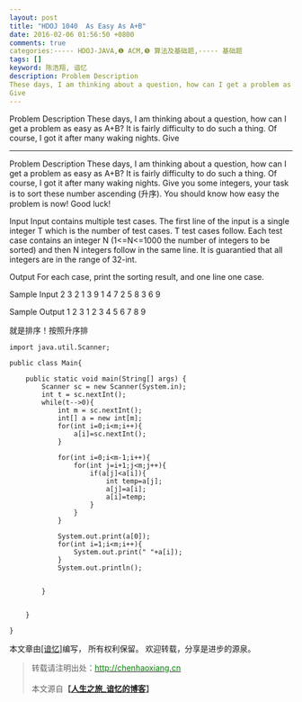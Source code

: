 ```yaml
---
layout: post
title: "HDOJ 1040  As Easy As A+B"
date: 2016-02-06 01:56:50 +0800
comments: true
categories:----- HDOJ-JAVA,❶ ACM,❺ 算法及基础题,----- 基础题
tags: []
keyword: 陈浩翔, 谙忆
description: Problem Description 
These days, I am thinking about a question, how can I get a problem as easy as A+B? It is fairly difficulty to do such a thing. Of course, I got it after many waking nights. 
Give 
---
```



Problem Description 
These days, I am thinking about a question, how can I get a problem as easy as A+B? It is fairly difficulty to do such a thing. Of course, I got it after many waking nights. 
Give
<!-- more -->
----------


Problem Description
These days, I am thinking about a question, how can I get a problem as easy as A+B? It is fairly difficulty to do such a thing. Of course, I got it after many waking nights.
Give you some integers, your task is to sort these number ascending (升序).
You should know how easy the problem is now!
Good luck!

 

Input
Input contains multiple test cases. The first line of the input is a single integer T which is the number of test cases. T test cases follow. Each test case contains an integer N (1<=N<=1000 the number of integers to be sorted) and then N integers follow in the same line. 
It is guarantied that all integers are in the range of 32-int.

 

Output
For each case, print the sorting result, and one line one case.

 

Sample Input
2
3 2 1 3
9 1 4 7 2 5 8 3 6 9
 

Sample Output
1 2 3
1 2 3 4 5 6 7 8 9


就是排序！按照升序排


```
import java.util.Scanner;

public class Main{

	public static void main(String[] args) {
		Scanner sc = new Scanner(System.in);
		int t = sc.nextInt();
		while(t-->0){
			int m = sc.nextInt();
			int[] a = new int[m];
			for(int i=0;i<m;i++){
				a[i]=sc.nextInt();
			}
			
			for(int i=0;i<m-1;i++){
				for(int j=i+1;j<m;j++){
					if(a[j]<a[i]){
						int temp=a[j];
						a[j]=a[i];
						a[i]=temp;
					}
				}
			}
			
			System.out.print(a[0]);
			for(int i=1;i<m;i++){
				System.out.print(" "+a[i]);
			}
			System.out.println();
			
			
		}
		
		
	}

}

```

本文章由<a href="http://chenhaoxiang.cn/">[谙忆]</a>编写， 所有权利保留。 
欢迎转载，分享是进步的源泉。
<blockquote cite='陈浩翔'>
<p background-color='#D3D3D3'>转载请注明出处：<a href='http://chenhaoxiang.cn'><font color="green">http://chenhaoxiang.cn</font></a><br><br>
本文源自<strong>【<a href='http://chenhaoxiang.cn' target='_blank'>人生之旅_谙忆的博客</a>】</strong></p>
</blockquote>

